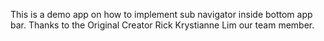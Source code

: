 This is a demo app on how to implement sub navigator inside bottom app bar. Thanks to the Original Creator Rick Krystianne Lim our team member.
